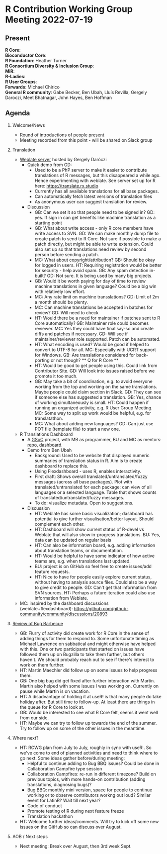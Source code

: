 # R Contribution Working Group Meeting 2022-07-19

## Present

**R Core**:   
**Bioconductor Core**:   
**R Foundation**: Heather Turner  
**R Consortium Diversity & Inclusion Group**:   
**MiR**:   
**R-Ladies**:   
**R User Groups**:   
**Forwards**: Michael Chirico  
**General R community**: Gabe Becker, Ben Ubah, Lluís Revilla, Gergely Daroczi, Meet Bhatnagar, John Hayes, Ben Hoffman  


## Agenda

1. Welcome/News

    - Round of introductions of people present
    - Meeting recorded from this point - will be shared on Slack group

2. Translation 
    - [Weblate server](https://translate.rx.studio) hosted by Gergely Daróczi
       - Quick demo from GD:
            - Used to be a PhP server to make it easier to contribute translations of R messages, but this disappeared a while ago. Hence experimenting with weblate. See server set up for R here: https://translate.rx.studio 
            - Currently has all available translations for all base packages.
            - Can automatically fetch latest versions of translation files
            - As anonymous user can suggest translation for review. 
        - Discussion 
            - GB: Can we set it so that people need to be signed in? GD: yes. If sign in can get benefits like machine translation as a starting point
            - GB: What about write access - only R core members have write access to SVN. GD: We can make monthly dump file to create patch to send to R Core. Not sure if possible to make a patch directly, but might be able to write extension. Could also set up so that translations need review by second person before sending a patch.
            - MC: What about copyright/attribution? GB: Should be okay for logged in users. HT: Requiring registration would be better for security - help avoid spam. GB: Any spam detection in-built? GD: Not sure. It is being used by many big projects.
            - GB: Would it be worth paying for day of time to review machine translations in given language? Could be a big win with relatively low effort. 
            - MC: Any rate limit on machine transslations? GD: Limit of 2m a month should be plenty.
            - MC: Can machine translations be accepted in batches for review? GD: Will need to check
            - HT: Would there be a need for maintainer if patches sent to R Core automatically? GB: Maintainer role could becomes reviewer. MC: Yes they could have final say-so and create diffs and patches if necessary. GD: Will see if maintainer/reviewer role supported. Patch can be automated.
            - HT: What encoding is used? Would be good if helped to convert to UTF-8 for all. MC: Especially with UCRT support for Windows. GB: Are translations considered for back-porting or not though? ** Q for R Core **
            - HT: Would be good to get people using this. Could link from Contributor Site. GD: Will look into issues raised before we promote it too much.
            - GB: May take a bit of coordination, e.g. to avoid everyone working from the top and working on the same translations. Maybe people could claim section in Slack. GD: They can see if someone else has suggested a translation. GB: Yes, chance of working simultaneously is small. HT: Could happen if running an organized activity, e.g. R User Group Meeting. MC: Some way to split up work would be helpful, e.g. for translatathon.
            - MC: What about adding new languages? GD: Can just use POT file (template file) to start a new one.
    - R Translations Dashboard 
        - A [GSoC](https://github.com/rstats-gsoc/gsoc2022/wiki/Track-R-Translations-Status) project, with MB as programmer, BU and MC as mentors: [repo](https://github.com/r-devel/translations), [dashboard](https://contributor.r-project.org/translations/).
        - Demo from Ben Ubah
            - Background: Used to be website that displayed numeric summaries of translation status in R. Aim is to create dashboard to replace this.
            - Using Flexdashboard - uses R, enables interactivity.
            - First draft: Shows overall translated/untranslated/fuzzy messages (across all base packages). Plot with translated/untranslated for each package: can view of all languages or a selected language. Table that shows counts of translated/untranslated/fuzzy messages.
            - To do: visualize metadata. Open to suggestions.
        - Discussion
            - HT: Weblate has some basic visualization; dashboard has potential to give further visualisation/better layout. Should complement each other. 
            - HT: Dashboard will show current status of R-devel vs Weblate that will also show in-progress translations. BU: Yes, data can be updated on regular basis
            - HT: Can also be information board, e.g. adding information about translation teams, or documentation.
            - HT: Would be helpful to have some indicator of how active teams are, e.g. when translations last updated.
            - BU: project is on GitHub so feel free to create issues/add feature requests.
            - HT: Nice to have for people easily explore current status, without having to analysis source files. Could also be a way to give credit to people. GD: Can't get that information from SVN sources. HT: Perhaps a future iteration could also use information from Weblate.
    - MC: inspired by the dashboard discussions (weblate+flexdashboard): https://github.com/github-community/community/discussions/20893


3. [Review of Bug Barbecue](https://github.com/r-devel/rcontribution/issues/18)
    - GB: Flurry of activity did create work for R Core in the sense of adding things for them to respond to. Some unfortunate timing as Michael Lawrence on sabbatical and might otherwise have helped with this. One or two participants that started on issues have followed them up on Bugzilla to take them further, but others haven't. We should probably reach out to see if there's interest to work on them further. 
    - HT: Martin Maechler did follow up on some issues to help progress them. 
    - GB: One big bug did get fixed after further interaction with Martin. Martin also helped with some issues I was working on. Currently on pause while Martin is on vacation. 
    - HT: A disadvantage of holding it at useR! is that many people do take holiday after. But still time to follow-up. At least there are things in the queue for R Core to look at.
    - GB: Would be interested to see what R Core felt, seems it went well from our side.
    - HT: Maybe we can try to follow up towards the end of the summer. Try to follow up on some of the other issues in the meantime.

4. Where next?
    - HT: RCWG plan from July to July, roughly in sync with useR!. So we've come to end of planned activities and need to think where to go next. Some ideas gather before/during meeting:
         - Helpful to continue adding to Bug BBQ issues? Could be done in Collaboration Campfire type session
        - Collaboration Campfires: re-run in different timezone? Build on previous topics, with more hands-on contribution (adding translations, diagnosing bugs)?
        - Bug BBQ: monthly mini version, space for people to continue working or to observe contributors workng out loud? Similar event for LatinR? Wait till next year?
        - Code of conduct
        - Promote testing of R during next feature freeze
        - Translation hackathon
    - HT: Welcome further ideas/comments. Will try to kick off some new issues on the GitHub so can discuss over August.

6. AOB / Next steps
    - Next meeting: Break over August, then 3rd week Sept.
